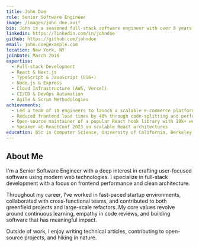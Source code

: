 ```yaml
---
title: John Doe
role: Senior Software Engineer
image: /images/john_doe.avif
bio: John is a seasoned full-stack software engineer with over 8 years of experience building scalable web applications and leading engineering teams. He is passionate about clean code, mentoring junior developers, and leveraging modern technologies to solve real-world problems.
linkedin: https://linkedin.com/in/johndoe
github: https://github.com/johndoe
email: john.doe@example.com
location: New York, NY
joinDate: March 2016
expertise:
  - Full-stack Development
  - React & Next.js
  - TypeScript & JavaScript (ES6+)
  - Node.js & Express
  - Cloud Infrastructure (AWS, Vercel)
  - CI/CD & DevOps Automation
  - Agile & Scrum Methodologies
achievements:
  - Led a team of 10 engineers to launch a scalable e-commerce platform with 1M+ users
  - Reduced frontend load times by 40% through code-splitting and performance optimization
  - Open-source maintainer of a popular React hook library with 10k+ weekly downloads
  - Speaker at ReactConf 2023 on scalable React architectures
education: BSc in Computer Science, University of California, Berkeley
---
```


## About Me

I'm a Senior Software Engineer with a deep interest in crafting user-focused software using modern web technologies. I specialize in full-stack development with a focus on frontend performance and clean architecture.

Throughout my career, I’ve worked in fast-paced startup environments, collaborated with cross-functional teams, and contributed to both greenfield projects and large-scale refactors. My core values revolve around continuous learning, empathy in code reviews, and building software that has meaningful impact.

Outside of work, I enjoy writing technical articles, contributing to open-source projects, and hiking in nature.





